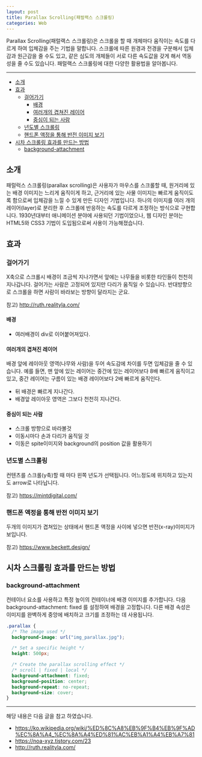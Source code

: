 ```yaml
---
layout: post
title: Parallax Scrolling(패럴랙스 스크롤링)
categories: Web
---
```


Parallax Scrolling(패럴랙스 스크롤링)은 스크롤을 할 때 개체마다 움직이는 속도를 다르게 하여 입체감을 주는 기법을 말합니다. 스크롤에 따른 원경과 전경을 구분해서 입체감과 원근감을 줄 수도 있고, 같은 심도의 개체들이 서로 다른 속도값을 갖게 해서 역동성을 줄 수도 있습니다. 패럴랙스 스크롤링에 대한 다양한 활용법을 알아봅니다.

<hr >

<!-- vscode-markdown-toc -->

- [소개](#소개)
- [효과](#효과)
  - [걸어가기](#걸어가기)
    - [배경](#배경)
    - [여러개의 겹쳐진 레이어](#여러개의-겹쳐진-레이어)
    - [중심이 되는 사람](#중심이-되는-사람)
  - [년도별 스크롤링](#년도별-스크롤링)
  - [핸드폰 액정을 통해 반전 이미지 보기](#핸드폰-액정을-통해-반전-이미지-보기)
- [시차 스크롤링 효과를 만드는 방법](#시차-스크롤링-효과를-만드는-방법)
  - [background-attachment](#background-attachment)

<!-- vscode-markdown-toc-config
	numbering=false
	autoSave=true
	/vscode-markdown-toc-config -->
<!-- /vscode-markdown-toc -->

## <a name='소개'></a>소개

패럴럭스 스크롤링(parallax scrolling)은 사용자가 마우스를 스크롤할 때, 원거리에 있는 배경 이미지는 느리게 움직이게 하고, 근거리에 있는 사물 이미지는 빠르게 움직이도록 함으로써 입체감을 느낄 수 있게 만든 디자인 기법입니다. 하나의 이미지를 여러 개의 레이어(layer)로 분리한 후 스크롤에 반응하는 속도를 다르게 조정하는 방식으로 구현합니다. 1930년대부터 애니메이션 분야에 사용되던 기법이었으나, 웹 디자인 분야는 HTML5와 CSS3 기법이 도입됨으로써 사용이 가능해졌습니다.

## <a name='효과'></a>효과

### <a name='걸어가기'></a>걸어가기

X축으로 스크롤시 배경이 조금씩 지나가면서 앞에는 나무들을 비롯한 타인들이 천천히 지나갑니다. 걸어가는 사람은 고정되어 있지만 다리가 움직일 수 있습니다. 반대방향으로 스크롤을 하면 사람이 바라보는 방향이 달라지는 군요.

참고) http://ruth.realityla.com/

#### <a name='배경'></a>배경

- 여러배경이 div로 이어붙어져있다.

#### <a name='여러개의-겹쳐진-레이어'></a>여러개의 겹쳐진 레이어

배경 앞에 레이아웃 영역(나무와 사람)을 두어 속도감에 차이를 두면 입체감을 줄 수 있습니다. 예를 들면, 맨 앞에 있는 레이어는 중간에 있는 레이어보다 8배 빠르게 움직이고 있고, 중간 레이어는 구름이 있는 배경 레이어보다 2배 빠르게 움직인다.

- 뒤 배경은 빠르게 지나간다.
- 배경앞 레이아웃 영역은 그보다 천천히 지나간다.

#### <a name='중심이-되는-사람'></a>중심이 되는 사람

- 스크롤 방향으로 바라볼것
- 이동시마다 손과 다리가 움직일 것
- 이동은 spite이미지와 background의 position 값을 활용하기

### <a name='년도별-스크롤링'></a>년도별 스크롤링

컨텐츠를 스크롤(y축)할 때 마다 왼쪽 년도가 선택됩니다. 어느정도에 위치하고 있는지도 arrow로 나타납니다.

참고) https://mintdigital.com/

### <a name='핸드폰-액정을-통해-반전-이미지-보기'></a>핸드폰 액정을 통해 반전 이미지 보기

두개의 이미지가 겹쳐있는 상태에서 핸드폰 액정을 사이에 넣으면 반전(x-ray)이미지가 보입니다.

참고) https://www.beckett.design/

## <a name='시차-스크롤링-효과를-만드는-방법'></a>시차 스크롤링 효과를 만드는 방법

### <a name='background-attachment'></a>background-attachment

컨테이너 요소를 사용하고 특정 높이의 컨테이너에 배경 이미지를 추가합니다. 다음 background-attachment: fixed 를 설정하여 배경을 고정합니다. 다른 배경 속성은 이미지를 완벽하게 중앙에 배치하고 크기를 조정하는 데 사용됩니다.

```css
.parallax {
  /* The image used */
  background-image: url("img_parallax.jpg");

  /* Set a specific height */
  height: 500px;

  /* Create the parallax scrolling effect */
  /* scroll | fixed | local */
  background-attachment: fixed;
  background-position: center;
  background-repeat: no-repeat;
  background-size: cover;
}
```

---

해당 내용은 다음 글을 참고 하였습니다.

- https://ko.wikipedia.org/wiki/%ED%8C%A8%EB%9F%B4%EB%9F%AD%EC%8A%A4_%EC%8A%A4%ED%81%AC%EB%A1%A4%EB%A7%81
- https://noa-xyz.tistory.com/23
- http://ruth.realityla.com/
